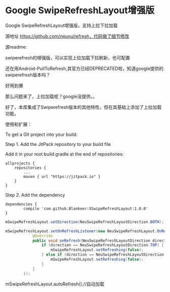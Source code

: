 # Google SwipeRefreshLayout增强版

Google SwipeRefreshLayout增强版，支持上拉下拉加载

源地址 https://github.com/neuyu/refresh，代码做了细节修改

源readme:

swiperefresh的增强版，可以实现上拉加载下拉刷新，也可配置

还在用Android-PullToRefresh,其官方已经DEPRECATED啦，知道google提供的swiperefresh版本吗？

好用到爆

那么问题来了，上拉加载呢？google没提供。。

好了，本库集成了Swiperefresh版本的其他特性，但在其基础上添加了上拉加载功能。


使用和扩展：

To get a Git project into your build:

Step 1. Add the JitPack repository to your build file

Add it in your root build.gradle at the end of repositories:

	allprojects {
		repositories {
			...
			maven { url "https://jitpack.io" }
		}
	}
Step 2. Add the dependency

	dependencies {
	        compile 'com.github.Blankeer:XSwipeRefreshLayout:1.0.0'
	}

```java
mSwipeRefreshLayout.setDirection(NeuSwipeRefreshLayoutDirection.BOTH);

mSwipeRefreshLayout.setOnRefreshListener(new NeuSwipeRefreshLayout.OnRefreshListener() {
            @Override
            public void onRefresh(NeuSwipeRefreshLayoutDirection direction) {
                if (direction == NeuSwipeRefreshLayoutDirection.TOP) {
                    mSwipeRefreshLayout.setRefreshing(false);
                } else if (direction == NeuSwipeRefreshLayoutDirection.BOTTOM) {
                    mSwipeRefreshLayout.setRefreshing(false);
                }
            }
        });
```

mSwipeRefreshLayout.autoRefresh();//自动加载
